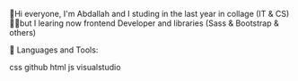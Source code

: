 👋Hi everyone, I'm Abdallah and I studing in the last year in collage (IT & CS)
👨‍💻but I learing now frontend Developer and libraries (Sass & Bootstrap & others)

🔨 Languages and Tools:

css
github
html
js
visualstudio
